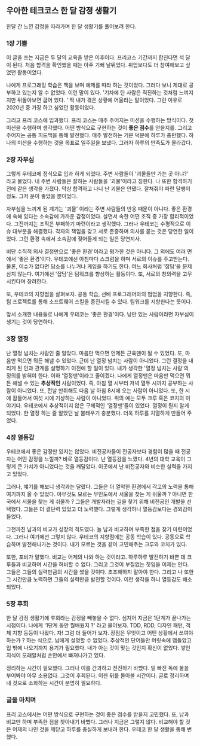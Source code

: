 
## 우아한 테크코스 한 달 감정 생활기

한달 간 느낀 감정을 따라가며 한 달 생활기를 풀어보려 한다.

### 1장 기쁨

 이 글을 쓰는 지금은 두 달의 교육을 받은 이후이다. 프리코스 기간까지 합친다면 석 달이 된다. 처음 합격을 확인했을 때는 아주 기뻐 날뛰었다. 취업보다도 더 참여해보고 싶었던 활동이었다. 

 나에게 프로그래밍 학습은 책을 보며 예제를 따라 하는 것이었다. 그러다 보니 제대로 공부하고 있는지 알 수 없었다. 이런 말이 있다. '기차에 탄 사람은 직진하는 것처럼 느껴지지만 뒤돌아보면 굽어 있다. ' 딱 내가 겪은 상황에 어울리는 말이었다. 그런 이유로 2020년 중 가장 하고 싶었던 활동이었다. 

 그리고 프리 코스에 입과했다. 프리 코스는 매주 주어지는 미션을 수행하는 방식이다. 첫 미션을 수행하며 생각했다. 어떤 방식으로 구현하는 것이 **좋은 점수**를 얻을지를. 그리고 주어지는 공통 피드백을 통해 발전했다. 매주 발전하는 기분 덕분에 하루가 충만했다. 하나의 미션을 수행하는 것을 목표로 일주일을 보냈다. 그러자 하루의 만족도가 올라갔다.

### 2장 자부심

 그렇게 우테코에 정식으로 입과 하게 되었다. 주변 사람들이 '괴물들만 가는 곳 아냐?' 라고 물었다. 내 주변 사람들은 잘하는 사람들을 '괴물'이라고 칭한다. 나 또한 합격하기 전에 같은 생각을 가졌다. 막상 합격하고 나니 난 괴물은 안됐다. 잘쳐줘야 파란 달팽이 정도. 그저 운이 좋았을 뿐이었다.

 자부심을 느끼게 된 계기는 '괴물' 이라는 주변 사람들의 반응 때문이 아니다. 좋은 환경에 속해 있다는 소속감에 가까운 감정이었다. 살면서 속한 어떤 조직 중 가장 합리적이었다. 그전까지는 조직은 부패하기 마련이라고 생각했다. 그러나 우테코는 수평적으로 이슈 대부분을 해결했다. 각자의 책임을 갖고 서로 존중하며 의사를 묻는 것은 당연한 일이었다. 그런 환경 속에서 소속감에 젖어들게 되는 일은 당연지사.

 비단 수직적 의사 결정만으로 '좋은 환경'이라고 평가한 것은 아니다. 그 외에도 여러 면에서 '좋은 환경'이다. 우테코에선 아침마다 스크럼을 하며 서로의 이슈를 주고받는다. 물론, 이슈가 없다면 담소를 나누거나 게임을 하기도 한다. 여느 회사처럼 '잡담'을 문제 삼지 않는다. 여기에선 '잡담'은 팀워크를 향상하는 활동이다. 또, 서로의 창의력을 고무시킨다며 장려한다.

 또, 우테코의 지향점을 살펴보자. 공동 학습, 선배 프로그래머와의 협업을 지향한다. 즉, 팀 프로젝트를 통해 소프트웨어 스킬을 증진시킬 수 있다. 팀워크를 지향한다는 뜻이다.

 앞서 소개한 내용들로 나에게 우테코는 '좋은 환경'이다. 낭만 있는 사람이라면 자부심이 생기는 것이 당연하다.

### 3장 열정

 난 열정 넘치는 사람인 줄 알았다. 마음만 먹으면 언제든 근육맨이 될 수 있었다. 또, 마음만 먹으면 뭐든 해낼 수 있었다. 근데 난 열정 넘치는 사람이 아니었다. 그런 결정을 내리게 된 인과 관계를 설명하기 이전에 할 일이 있다. 내가 생각한 '열정 넘치는 사람'의 정의를 밝혀야 한다. 이하 '열정맨'이라고 줄이겠다. 나에게 열정맨은 마음만 먹으면 뭐든 해낼 수 있는 **추상적인** 사람이었다. 즉, 아침 열 시부터 저녁 열두 시까지 공부하는 사람이 아니었다. 또, 전날 만취해도 다음 날 아침 8시에 오는 사람이 아니었다. 또, 한 시에 잠들어서 여섯 시에 기상하는 사람이 아니었다. 위의 예는 모두 크루 혹은 코치의 이야기다. 우테코에서 추상적이지 않은 구체적인 '열정맨'들이 있었다. 열정이 뭔지 알게 되었다. 한 열정 하는 줄 알았던 날 불태우기 충분했다. 더욱 하루를 치열하게 만들어 주었다.

### 4장 열등감

 우테코에서 좋은 감정만 있지는 않았다. 비전공자들이 전공자보다 경험이 많을 때 전공자는 어떤 감정을 느낄까? 바로 열등감이다. 난 열등감을 느꼈다. 4년의 대학 교육이 그렇게 큰 가치가 아니었다는 것을 깨달았다. 이곳에서 난 비전공자와 비슷한 실력을 가지고 있었다. 

 그러나, 얘기를 해보니 생각과는 달랐다. 그들은 더 열악한 환경에서 각고의 노력을 통해 여기까지 올 수 있었다. 아무것도 모르는 무인도에서 서울을 찾는 게 쉬울까 ? 아니면 한국에서 서울을 찾는 게 쉬울까 ? 그들은 개발자라는 길을 찾기 위해 비전공인 개발을 선택했다. 그들은 더 결단력 있었고 더 노력했다. 그렇게 생각하니 열등감보다는 경외감이 들었다.

 그전까진 남과의 비교가 성장의 척도였다. 늘 남과 비교하며 부족한 점을 찾기 마련이었다. 그러나 여기에선 그렇지 않다. 우테코의 지향점에는 공동 학습이 있다. 공동으로 학습하며 발전해나가는 것이다. 내가 모르는 것을 같이 고민해주는 크루와 코치가 있다. 

 또한, 포비가 말했다. 비교는 어제의 나와 하는 것이라고. 하루하루 발전하기 바쁜 데 크루들과 비교하며 시간을 허비할 수 없다. 그리고 그것이 부질없는 짓임을 이제는 안다. 그들은 그들의 실력만큼의 시간을 썼을 것이다. 초조해하지 말아야 한다. 그리고 나 또한 그 시간만큼 노력하면 그들의 실력만큼 발전할 것이다. 이런 생각을 하니 열등감도 해소되었다.

### 5장 후회

 한 달 감정 생활기에 후회라는 감정을 빼놓을 수 없다. 심지어 지금은 1단계가 끝나가는 시점이다. 나에게 '1단계 동안 뭘배웠지 ?' 라고 물어보자. TDD, RDD, 디자인 패턴, 객체 지향 등등이 나왔다. 자! 그럼 더 들어가 보자. 장점은 무엇이고 어떤 상황에서 쓰여야하는가 ? 하는 식으로. 남에게 설명할 수 없었다. 추상적인 단어들만 머릿속에 맴돌았고 입 밖에 나오기까지 용기가 필요했다. 내가 아는 것이 맞는 것인지 확신이 없었다. 쌓인 지식이 모래알처럼 손안에서 빠져나가고 있다.

 정리하는 시간이 필요했다. 그러나 이를 간과하고 전진하기 바빴다. 밑 빠진 독에 물을 부어봐야 아무 소용없다. 그것이 후회된다. 이젠 뒤를 돌아볼 시간이다. 글로 정리하며 내 것으로 소화하는 시간이 분명히 필요하다.

### 글을 마치며 

 프리 코스에서는 어떤 방식으로 구현하는 것이 좋은 점수를 받을지 고민했다. 또, 남과 비교만 하며 부족한 점을 찾아내기 바빴다. 그러나 지금은 그렇지 않다. 비교해야 할 것은 어제의 나인 것을 깨닫고 하루를 충실하게 보내려 한다. 우테코 한 달 생활을 통해 변했다.
